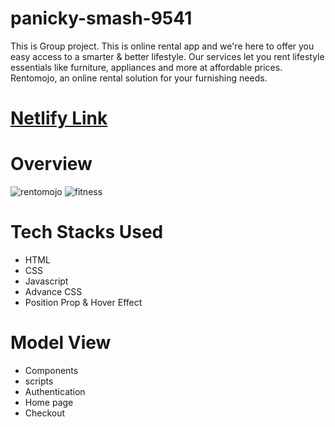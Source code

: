 # panicky-smash-9541
This is Group project. This is online rental app and we're here to offer you easy access to a smarter &amp; better lifestyle. Our services let you rent lifestyle essentials like furniture, appliances and more at affordable prices. Rentomojo, an online rental solution for your furnishing needs.
# [Netlify Link](https://glittering-liger-3137f9.netlify.app/)
# Overview



![rentomojo](https://user-images.githubusercontent.com/104748364/205475922-31d54887-5564-47b4-b538-b82089063aba.png)
![fitness](https://user-images.githubusercontent.com/104748364/211377331-1cd87c99-9458-4139-abb7-82fc0e654df2.png)

# Tech Stacks Used
- HTML
- CSS
- Javascript
- Advance CSS
- Position Prop & Hover Effect

# Model View
- Components
- scripts
- Authentication
- Home page
- Checkout

